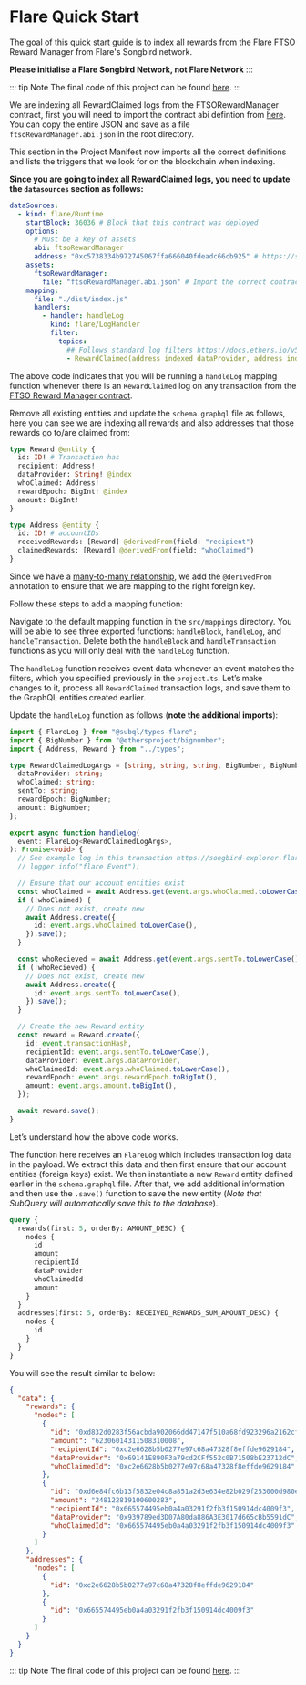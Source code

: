 # Flare Quick Start

The goal of this quick start guide is to index all rewards from the Flare FTSO Reward Manager from Flare's Songbird network.

<!-- @include: ../snippets/evm-quickstart-reference.md -->

**Please initialise a Flare Songbird Network, not Flare Network**
:::

::: tip Note
The final code of this project can be found [here](https://github.com/subquery/ethereum-subql-starter/tree/main/Flare/ftso-rewards-main).
:::

<!-- @include: ../snippets/evm-manifest-intro.md#level2 -->

We are indexing all RewardClaimed logs from the FTSORewardManager contract, first you will need to import the contract abi defintion from [here](https://songbird-explorer.flare.network/address/0xc5738334b972745067fFa666040fdeADc66Cb925/contracts#address-tabs). You can copy the entire JSON and save as a file `ftsoRewardManager.abi.json` in the root directory.

This section in the Project Manifest now imports all the correct definitions and lists the triggers that we look for on the blockchain when indexing.

**Since you are going to index all RewardClaimed logs, you need to update the `datasources` section as follows:**

```yaml
dataSources:
  - kind: flare/Runtime
    startBlock: 36036 # Block that this contract was deployed
    options:
      # Must be a key of assets
      abi: ftsoRewardManager
      address: "0xc5738334b972745067ffa666040fdeadc66cb925" # https://songbird-explorer.flare.network/address/0xc5738334b972745067fFa666040fdeADc66Cb925
    assets:
      ftsoRewardManager:
        file: "ftsoRewardManager.abi.json" # Import the correct contract file
    mapping:
      file: "./dist/index.js"
      handlers:
        - handler: handleLog
          kind: flare/LogHandler
          filter:
            topics:
              ## Follows standard log filters https://docs.ethers.io/v5/concepts/events/
              - RewardClaimed(address indexed dataProvider, address indexed whoClaimed, address indexed sentTo, uint256 rewardEpoch, uint256 amount)
```

The above code indicates that you will be running a `handleLog` mapping function whenever there is an `RewardClaimed` log on any transaction from the [FTSO Reward Manager contract](https://songbird-explorer.flare.network/address/0xc5738334b972745067fFa666040fdeADc66Cb925).

<!-- @include: ../snippets/flare-manifest-note.md -->

<!-- @include: ../snippets/schema-intro.md#level2 -->

Remove all existing entities and update the `schema.graphql` file as follows, here you can see we are indexing all rewards and also addresses that those rewards go to/are claimed from:

```graphql
type Reward @entity {
  id: ID! # Transaction has
  recipient: Address!
  dataProvider: String! @index
  whoClaimed: Address!
  rewardEpoch: BigInt! @index
  amount: BigInt!
}

type Address @entity {
  id: ID! # accountIDs
  receivedRewards: [Reward] @derivedFrom(field: "recipient")
  claimedRewards: [Reward] @derivedFrom(field: "whoClaimed")
}
```

Since we have a [many-to-many relationship](../../build/graphql.md#many-to-many-relationships), we add the `@derivedFrom` annotation to ensure that we are mapping to the right foreign key.

<!-- @include: ../snippets/note-on-entity-relationships.md -->

<!-- @include: ../snippets/evm-codegen.md -->

<!-- @include: ../snippets/schema-note.md -->

<!-- @include: ../snippets/mapping-intro.md#level2 -->

Follow these steps to add a mapping function:

Navigate to the default mapping function in the `src/mappings` directory. You will be able to see three exported functions: `handleBlock`, `handleLog`, and `handleTransaction`. Delete both the `handleBlock` and `handleTransaction` functions as you will only deal with the `handleLog` function.

The `handleLog` function receives event data whenever an event matches the filters, which you specified previously in the `project.ts`. Let’s make changes to it, process all `RewardClaimed` transaction logs, and save them to the GraphQL entities created earlier.

Update the `handleLog` function as follows (**note the additional imports**):

```ts
import { FlareLog } from "@subql/types-flare";
import { BigNumber } from "@ethersproject/bignumber";
import { Address, Reward } from "../types";

type RewardClaimedLogArgs = [string, string, string, BigNumber, BigNumber] & {
  dataProvider: string;
  whoClaimed: string;
  sentTo: string;
  rewardEpoch: BigNumber;
  amount: BigNumber;
};

export async function handleLog(
  event: FlareLog<RewardClaimedLogArgs>,
): Promise<void> {
  // See example log in this transaction https://songbird-explorer.flare.network/tx/0xd832d0283f56acbda902066dd47147f510a68fd923296a2162cffcf10c15d8f8/logs
  // logger.info("flare Event");

  // Ensure that our account entities exist
  const whoClaimed = await Address.get(event.args.whoClaimed.toLowerCase());
  if (!whoClaimed) {
    // Does not exist, create new
    await Address.create({
      id: event.args.whoClaimed.toLowerCase(),
    }).save();
  }

  const whoRecieved = await Address.get(event.args.sentTo.toLowerCase());
  if (!whoRecieved) {
    // Does not exist, create new
    await Address.create({
      id: event.args.sentTo.toLowerCase(),
    }).save();
  }

  // Create the new Reward entity
  const reward = Reward.create({
    id: event.transactionHash,
    recipientId: event.args.sentTo.toLowerCase(),
    dataProvider: event.args.dataProvider,
    whoClaimedId: event.args.whoClaimed.toLowerCase(),
    rewardEpoch: event.args.rewardEpoch.toBigInt(),
    amount: event.args.amount.toBigInt(),
  });

  await reward.save();
}
```

Let’s understand how the above code works.

The function here receives an `FlareLog` which includes transaction log data in the payload. We extract this data and then first ensure that our account entities (foreign keys) exist. We then instantiate a new `Reward` entity defined earlier in the `schema.graphql` file. After that, we add additional information and then use the `.save()` function to save the new entity (_Note that SubQuery will automatically save this to the database_).

<!-- @include: ../snippets/flare-mapping-note.md -->

<!-- @include: ../snippets/build.md -->

<!-- @include: ../snippets/run-locally.md -->

<!-- @include: ../snippets/query-intro.md -->

```graphql
query {
  rewards(first: 5, orderBy: AMOUNT_DESC) {
    nodes {
      id
      amount
      recipientId
      dataProvider
      whoClaimedId
      amount
    }
  }
  addresses(first: 5, orderBy: RECEIVED_REWARDS_SUM_AMOUNT_DESC) {
    nodes {
      id
    }
  }
}
```

You will see the result similar to below:

```json
{
  "data": {
    "rewards": {
      "nodes": [
        {
          "id": "0xd832d0283f56acbda902066dd47147f510a68fd923296a2162cffcf10c15d8f8",
          "amount": "62306014311508310008",
          "recipientId": "0xc2e6628b5b0277e97c68a47328f8effde9629184",
          "dataProvider": "0x69141E890F3a79cd2CFf552c0B71508bE23712dC",
          "whoClaimedId": "0xc2e6628b5b0277e97c68a47328f8effde9629184"
        },
        {
          "id": "0xd6e84fc6b13f5832e04c8a851a2d3e634e82b029f253000d980ec68dc59e697f",
          "amount": "248122819100600283",
          "recipientId": "0x665574495eb0a4a03291f2fb3f150914dc4009f3",
          "dataProvider": "0x939789ed3D07A80da886A3E3017d665cBb5591dC",
          "whoClaimedId": "0x665574495eb0a4a03291f2fb3f150914dc4009f3"
        }
      ]
    },
    "addresses": {
      "nodes": [
        {
          "id": "0xc2e6628b5b0277e97c68a47328f8effde9629184"
        },
        {
          "id": "0x665574495eb0a4a03291f2fb3f150914dc4009f3"
        }
      ]
    }
  }
}
```

::: tip Note
The final code of this project can be found [here](https://github.com/subquery/ethereum-subql-starter/tree/main/Flare/ftso-rewards-main).
:::

<!-- @include: ../snippets/whats-next.md -->
